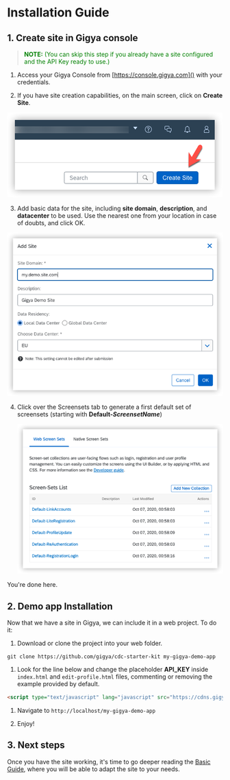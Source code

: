 # Installation Guide


## 1. Create site in Gigya console


> <span style="color:green">**NOTE:** (You can skip this step if you already have a site configured and the API Key ready to use.)</span>

   1. Access your Gigya Console from [https://console.gigya.com]() with your credentials.


   2. If you have site creation capabilities, on the main screen, click on **Create Site**.

   ![Create Site](img/readme/2-create-site-v5.png)

   3. Add basic data for the site, including **site domain**, **description**, and **datacenter** to be used. Use the nearest one from your location in case of doubts, and click OK.

   ![Enter Site Data](img/readme/3-enter-site-data-1.png)


4. Click over the Screensets tab to generate a first default set of screensets (starting with **Default-_ScreensetName_**)

    ![Generate Screensets](img/readme/4-generate-screensets-v2.png)

You're done here.

## 2. Demo app Installation

Now that we have a site in Gigya, we can include it in a web project. To do it:

1. Download or clone the project into your web folder.

```
git clone https://github.com/gigya/cdc-starter-kit my-gigya-demo-app
```

1. Look for the line below and change the placeholder **__API_KEY__** inside ```index.html``` and  ```edit-profile.html``` files, commenting or removing the example provided by default.


```html
<script type="text/javascript" lang="javascript" src="https://cdns.gigya.com/js/gigya.js?apikey=__API_KEY__"></script>
```


1. Navigate to ```http://localhost/my-gigya-demo-app```

1. Enjoy!

## 3. Next steps

Once you have the site working, it's time to go deeper reading the [Basic Guide](basic.md), where you will be able to adapt the site to your needs.
